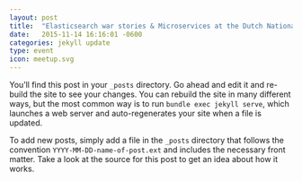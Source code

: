 ```yaml
---
layout: post
title:  "Elasticsearch war stories & Microservices at the Dutch National Police"
date:   2015-11-14 16:16:01 -0600
categories: jekyll update
type: event
icon: meetup.svg
---
```


You’ll find this post in your `_posts` directory. Go ahead and edit it and re-build the site to see your changes. You can rebuild the site in many different ways, but the most common way is to run `bundle exec jekyll serve`, which launches a web server and auto-regenerates your site when a file is updated.

To add new posts, simply add a file in the `_posts` directory that follows the convention `YYYY-MM-DD-name-of-post.ext` and includes the necessary front matter. Take a look at the source for this post to get an idea about how it works.